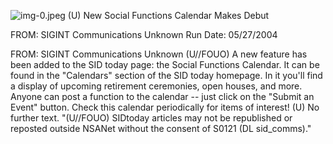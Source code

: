 ![img-0.jpeg](img-0.jpeg)
(U) New Social Functions Calendar Makes Debut

FROM: SIGINT Communications
Unknown
Run Date: 05/27/2004

FROM: SIGINT Communications
Unknown
(U//FOUO) A new feature has been added to the SID today page: the Social Functions Calendar. It can be found in the "Calendars" section of the SID today homepage. In it you'll find a display of upcoming retirement ceremonies, open houses, and more. Anyone can post a function to the calendar -- just click on the "Submit an Event" button. Check this calendar periodically for items of interest!
(U) No further text.
"(U//FOUO) SIDtoday articles may not be republished or reposted outside NSANet without the consent of S0121 (DL sid_comms)."
